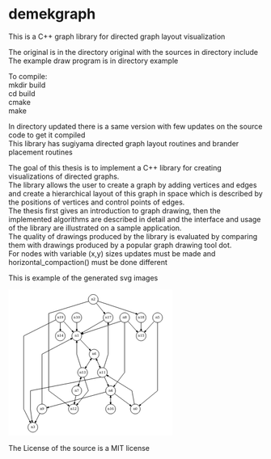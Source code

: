 # demekgraph
This is a C++ graph library for directed graph layout visualization

The original is in the directory original with the sources in directory include  
The example draw program is in directory example  

To compile:  
mkdir build  
cd build  
cmake  
make  
  
In directory updated there is a same version with few updates on the source code to get it compiled  
This library has sugiyama directed graph layout routines and brander placement routines  

The goal of this thesis is to implement a C++ library for creating visualizations of directed graphs.  
The library allows the user to create a graph by adding vertices and edges and create a hierarchical layout of this graph in space which is described by the positions of vertices and control points of edges.  
The thesis first gives an introduction to graph drawing, then the implemented algorithms are described in detail and the interface and usage of the library are illustrated on a sample application.  
The quality of drawings produced by the library is evaluated by comparing them with drawings produced by a popular graph drawing tool dot.  
For nodes with variable (x,y) sizes updates must be made and horizontal_compaction() must be done different  
  
This is example of the generated svg images  

![screenshot](screenshot.png)

The License of the source is a MIT license  
  

